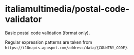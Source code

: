 # italiamultimedia/postal-code-validator

Basic postal code validation (format only).

Regular expression patterns are taken from `https://i18napis.appspot.com/address/data/{COUNTRY_CODE}`.
